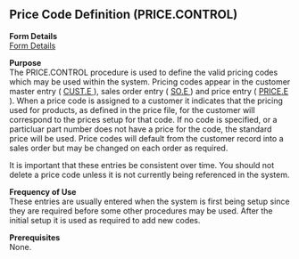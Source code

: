 ##  Price Code Definition (PRICE.CONTROL)

<PageHeader />

**Form Details**  
[ Form Details ](PRICE-CONTROL-1/README.md)   

**Purpose**  
The PRICE.CONTROL procedure is used to define the valid pricing codes which may be used within the system. Pricing codes appear in the customer master entry ( [ CUST.E ](../../../../../../../../../rover/AP-OVERVIEW/AP-ENTRY/ACCT-CONTROL/ACCT-CONTROL-1/ar-e/CUST-E) ), sales order entry ( [ SO.E ](../../../../../../../../../rover/AP-OVERVIEW/AP-ENTRY/AP-E/AP-E-1/CURRENCY-CONTROL/SO-E) ) and price entry ( [ PRICE.E ](../../../../../../../../../rover/AP-OVERVIEW/AP-ENTRY/ACCT-CONTROL/ACCT-CONTROL-1/ar-e/CUST-E/CUST-E-1/PRICE-E) ). When a price code is assigned to a customer it indicates that the pricing used for products, as defined in the price file, for the customer will correspond to the prices setup for that code. If no code is specified, or a particluar part number does not have a price for the code, the standard price will be used. Price codes will default from the customer record into a sales order but may be changed on each order as required.   
  
It is important that these entries be consistent over time. You should not
delete a price code unless it is not currently being referenced in the system.

**Frequency of Use**  
These entries are usually entered when the system is first being setup since
they are required before some other procedures may be used. After the initial
setup it is used as required to add new codes.

**Prerequisites**  
None.

<badge text= "Version 8.10.57" vertical="middle" />

<PageFooter />